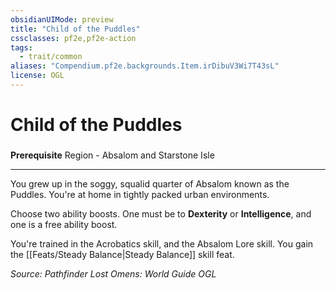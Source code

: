 ```yaml
---
obsidianUIMode: preview
title: "Child of the Puddles"
cssclasses: pf2e,pf2e-action
tags:
  - trait/common
aliases: "Compendium.pf2e.backgrounds.Item.irDibuV3Wi7T43sL"
license: OGL
---
```

# Child of the Puddles

### 






**Prerequisite** Region - Absalom and Starstone Isle

* * *

You grew up in the soggy, squalid quarter of Absalom known as the Puddles. You're at home in tightly packed urban environments.

Choose two ability boosts. One must be to **Dexterity** or **Intelligence**, and one is a free ability boost.

You're trained in the Acrobatics skill, and the Absalom Lore skill. You gain the [[Feats/Steady Balance|Steady Balance]] skill feat.

*Source: Pathfinder Lost Omens: World Guide*
*OGL*